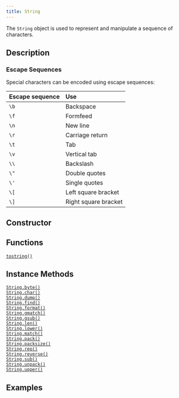 ```yaml
---
title: String
---
```


The `String` object is used to represent and manipulate a sequence of characters.

## Description

### Escape Sequences
Special characters can be encoded using escape sequences:

| Escape sequence      | Use                   |
| :---                 | :---                  |
| `\b`                 | Backspace             |
| `\f`                 | Formfeed              |
| `\n`                 | New line              |
| `\r`                 | Carriage return       |
| `\t`                 | Tab                   |
| `\v`                 | Vertical tab          |
| `\\`                 | Backslash             |
| `\"`                 | Double quotes         |
| `\'`                 | Single quotes         |
| `\[`                 | Left square bracket   |
| `\]`                 | Right square bracket  |

## Constructor

## Functions
[`tostring()`](#???_tostring)

## Instance Methods
[`String.byte()`](#global-objects_string-method_byte)  
[`String.char()`](#global-objects_string-method_char)  
[`String.dump()`](#global-objects_string-method_dump)  
[`String.find()`](#global-objects_string-method_find)  
[`String.format()`](#global-objects_string-method_format)  
[`String.gmatch()`](#global-objects_string-method_gmatch)  
[`String.gsub()`](#global-objects_string-method_gsub)  
[`String.len()`](#global-objects_string-method_len)  
[`String.lower()`](#global-objects_string-method_lower)  
[`String.match()`](#global-objects_string-method_match)  
[`String.pack()`](#global-objects_string-method_pack)  
[`String.packsize()`](#global-objects_string-method_packsize)  
[`String.rep()`](#global-objects_string-method_rep)  
[`String.reverse()`](#global-objects_string-method_reverse)  
[`String.sub()`](#global-objects_string-method_sub)  
[`String.unpack()`](#global-objects_string-method_unpack)  
[`String.upper()`](#global-objects_string-method_upper)  

## Examples